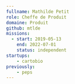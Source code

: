 ```yaml
---
fullname: Mathilde Petit
role: Cheffe de Produit
domaine: Produit
github: mtlde
missions:
  - start: 2019-05-13
    end: 2022-07-01
    status: independent
startups:
    - cartobio
previously: 
    - peps
---
```

